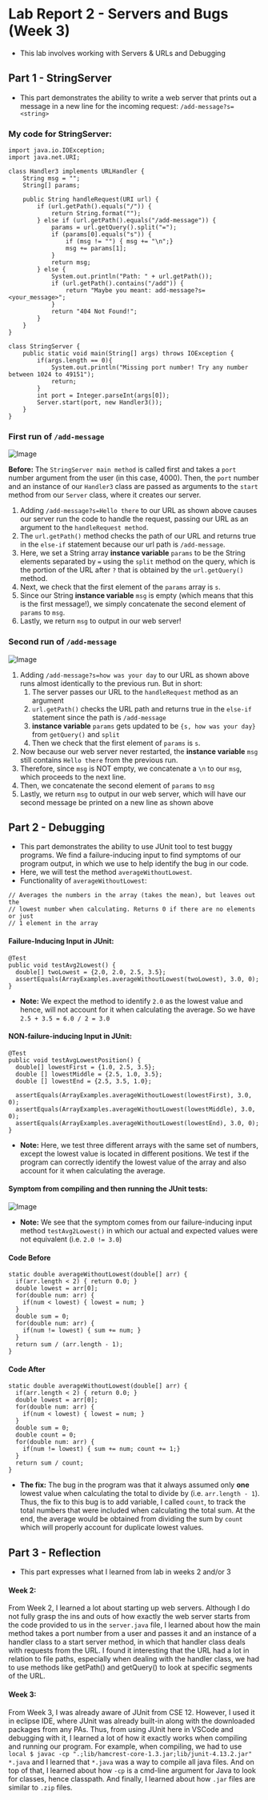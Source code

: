 # **Lab Report 2 - Servers and Bugs (Week 3)**
* This lab involves working with Servers & URLs and Debugging

## **Part 1 - StringServer**
* This part demonstrates the ability to write a web server that prints out a message in a new line for the incoming request: `/add-message?s=<string>`

### **My code for StringServer:**
```
import java.io.IOException;
import java.net.URI;

class Handler3 implements URLHandler {
    String msg = "";
    String[] params;

    public String handleRequest(URI url) {
        if (url.getPath().equals("/")) {
            return String.format("");
        } else if (url.getPath().equals("/add-message")) {
            params = url.getQuery().split("=");
            if (params[0].equals("s")) {
                if (msg != "") { msg += "\n";}
                msg += params[1];
            }
            return msg;
        } else {
            System.out.println("Path: " + url.getPath());
            if (url.getPath().contains("/add")) {
                return "Maybe you meant: add-message?s=<your_message>";
            }
            return "404 Not Found!";
        }
    }
}

class StringServer {
    public static void main(String[] args) throws IOException {
        if(args.length == 0){
            System.out.println("Missing port number! Try any number between 1024 to 49151");
            return;
        }
        int port = Integer.parseInt(args[0]);
        Server.start(port, new Handler3());
    }
}
```
 
### First run of `/add-message` 
![Image](images/firstMsg.png)
 
**Before:** The `StringServer main method` is called first and takes a `port` number argument from the user (in this case, 4000). Then, the `port` number and an instance of our `Handler3` class are passed as arguments to the `start` method from our `Server` class, where it creates our server.
 
1. Adding `/add-message?s=Hello there` to our URL as shown above causes our server run the code to handle the request, passing our URL as an argument to the `handleRequest method`.
2. The `url.getPath()` method checks the path of our URL and returns true in the `else-if` statement because our url path is `/add-message`.
3. Here, we set a String array **instance variable** `params` to be the String elements separated by `=` using the `split` method on the query, which is the portion of the URL after `?` that is obtained by the `url.getQuery()` method.
4. Next, we check that the first element of the `params` array is `s`.
5. Since our String **instance variable** `msg` is empty (which means that this is the first message!), we simply concatenate the second element of `params` to `msg`.
6. Lastly, we return `msg` to output in our web server!
 
### Second run of `/add-message`
![Image](images/secondMsg.png)
 
1. Adding `/add-message?s=how was your day` to our URL as shown above runs almost identically to the previous run. But in short:
    1. The server passes our URL to the `handleRequest` method as an argument
    2. `url.getPath()` checks the URL path and returns true in the `else-if` statement since the path is `/add-message`
    3. **instance variable** `params` gets updated to be `{s, how was your day}` from `getQuery()` and `split` 
    4. Then we check that the first element of `params` is `s`.
2. Now because our web server never restarted, the **instance variable** `msg` still contains `Hello there` from the previous run.
3. Therefore, since `msg` is NOT empty, we concatenate a `\n` to our `msg`, which proceeds to the next line.
4. Then, we concatenate the second element of `params` to `msg`
5. Lastly, we return `msg` to output in our web server, which will have our second message be printed on a new line as shown above
 
## **Part 2 - Debugging**
* This part demonstrates the ability to use JUnit tool to test buggy programs. We find a failure-inducing input to find symptoms of our program output, in which we use to help identify the bug in our code. 
* Here, we will test the method `averageWithoutLowest`.
* Functionality of `averageWithoutLowest`:
```
// Averages the numbers in the array (takes the mean), but leaves out the
// lowest number when calculating. Returns 0 if there are no elements or just
// 1 element in the array
```
 
#### **Failure-Inducing Input in JUnit:**
```
@Test
public void testAvg2Lowest() {
  double[] twoLowest = {2.0, 2.0, 2.5, 3.5};
  assertEquals(ArrayExamples.averageWithoutLowest(twoLowest), 3.0, 0);
}
```
* **Note:** We expect the method to identify `2.0` as the lowest value and hence, will not account for it when calculating the average. So we have `2.5 + 3.5 = 6.0 / 2 = 3.0`

#### **NON-failure-inducing Input in JUnit:**
```
@Test
public void testAvgLowestPosition() {
  double[] lowestFirst = {1.0, 2.5, 3.5};
  double [] lowestMiddle = {2.5, 1.0, 3.5};
  double [] lowestEnd = {2.5, 3.5, 1.0};

  assertEquals(ArrayExamples.averageWithoutLowest(lowestFirst), 3.0, 0);
  assertEquals(ArrayExamples.averageWithoutLowest(lowestMiddle), 3.0, 0);
  assertEquals(ArrayExamples.averageWithoutLowest(lowestEnd), 3.0, 0);
}
```
* **Note:** Here, we test three different arrays with the same set of numbers, except the lowest value is located in different positions. We test if the program can correctly identify the lowest value of the array and also account for it when calculating the average.
 
#### **Symptom from compiling and then running the JUnit tests:**
 
![Image](images/methodTestBug.png)
 
* **Note:** We see that the symptom comes from our failure-inducing input method `testAvg2Lowest()` in which our actual and expected values were not equivalent (i.e. `2.0 != 3.0`)
 
#### **Code Before**
```
static double averageWithoutLowest(double[] arr) {
  if(arr.length < 2) { return 0.0; }
  double lowest = arr[0];
  for(double num: arr) {
    if(num < lowest) { lowest = num; }
  }
  double sum = 0;
  for(double num: arr) {
    if(num != lowest) { sum += num; }
  }
  return sum / (arr.length - 1);
}
```

#### **Code After**
```
static double averageWithoutLowest(double[] arr) {
  if(arr.length < 2) { return 0.0; }
  double lowest = arr[0];
  for(double num: arr) {
    if(num < lowest) { lowest = num; }
  }
  double sum = 0;
  double count = 0;
  for(double num: arr) {
    if(num != lowest) { sum += num; count += 1;}
  }
  return sum / count;
}
```
 
* **The fix:** The bug in the program was that it always assumed only **one** lowest value when calculating the total to divide by (i.e. `arr.length - 1`). Thus, the fix to this bug is to add variable, I called `count`, to track the total numbers that were included when calculating the total sum. At the end, the average would be obtained from dividing the sum by `count` which will properly account for duplicate lowest values.
 
## **Part 3 - Reflection**
* This part expresses what I learned from lab in weeks 2 and/or 3
 
#### **Week 2:**
From Week 2, I learned a lot about starting up web servers. Although I do not fully grasp the ins and outs of how exactly the web server starts from the code provided to us in the `server.java` file, I learned about how the main method takes a port number from a user and passes it and an instance of a handler class to a start server method, in which that handler class deals with requests from the URL. I found it interesting that the URL had a lot in relation to file paths, especially when dealing with the handler class, we had to use methods like getPath() and getQuery() to look at specific segments of the URL.

#### **Week 3:**
From Week 3, I was already aware of JUnit from CSE 12. However, I used it in eclipse IDE, where JUnit was already built-in along with the downloaded packages from any PAs. Thus, from using JUnit here in VSCode and debugging with it, I learned a lot of how it exactly works when compiling and running our program. For example, when compiling, we had to use `local $ javac -cp ".;lib/hamcrest-core-1.3.jar;lib/junit-4.13.2.jar" *.java` and I learned that `*.java` was a way to compile all java files. And on top of that, I learned about how `-cp` is a cmd-line argument for Java to look for classes, hence classpath. And finally, I learned about how `.jar` files are similar to `.zip` files.
